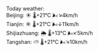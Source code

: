Today weather:  
Beijing: ☀️   🌡️+21°C 🌬️↘4km/h  
Tianjin: ☀️   🌡️+21°C 🌬️↓11km/h  
Shijiazhuang: 🌦   🌡️+13°C 🌬️↙5km/h  
Tangshan: ⛅️  🌡️+21°C 🌬️↘10km/h  
